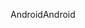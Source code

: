 <span data-ttu-id="7c8c6-101">Android</span><span class="sxs-lookup"><span data-stu-id="7c8c6-101">Android</span></span>